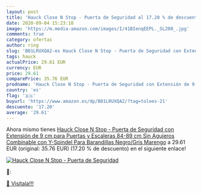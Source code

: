 ```yaml
---
layout: post
title: 'Hauck Close N Stop - Puerta de Seguridad al 17.20 % de descuento'
date: 2020-09-04 15:23:18
image: 'https://m.media-amazon.com/images/I/41BIenqEEPL._SL200_.jpg'
comments: true
category: ofertas
author: ring
slug: 'B01LRUXQA2-es Hauck Close N Stop - Puerta de Seguridad con Extensión de...'
tags: hauck
actualPrice: 29.61 EUR
currency: EUR
price: 29.61
comparePrice: 35.76 EUR
prodname: 'Hauck Close N Stop - Puerta de Seguridad con Extensión de 9 cm  para Puertas y Escaleras 84-89 cm  Sin Agujeros  Combinable con Y-Spindel Para Barandillas  Negro/Gris Marengo'
country: 'es'
flag: '🇪🇸'
buyurl: 'https://www.amazon.es/dp/B01LRUXQA2/?tag=tolees-21'
descuento: '17.20'
average: '29.61'
---
```


Ahora mismo tienes [Hauck Close N Stop - Puerta de Seguridad con Extensión de 9 cm  para Puertas y Escaleras 84-89 cm  Sin Agujeros  Combinable con Y-Spindel Para Barandillas  Negro/Gris Marengo](https://www.amazon.es/dp/B01LRUXQA2/?tag=tolees-21) a 29.61 EUR (original: 35.76 EUR) (17.20 %  de descuento) en el siguiente enlace!

[![Hauck Close N Stop - Puerta de Seguridad](https://m.media-amazon.com/images/I/41BIenqEEPL._SL200_.jpg)](https://www.amazon.es/dp/B01LRUXQA2/?tag=tolees-21)

🔎:


[🛒 Visítala!!!](https://www.amazon.es/dp/B01LRUXQA2/?tag=tolees-21)

